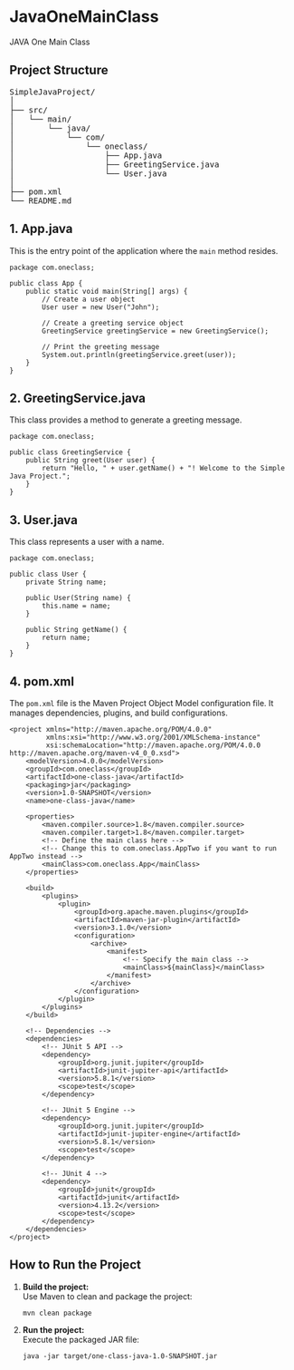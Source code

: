 # JavaOneMainClass
JAVA One Main Class



<h2>Project Structure</h2>

<pre>
SimpleJavaProject/
│
├── src/
│   └── main/
│       └── java/
│           └── com/
│               └── oneclass/
│                   ├── App.java
│                   ├── GreetingService.java
│                   └── User.java
│
├── pom.xml
└── README.md
</pre>

<h2>1. App.java</h2>

<p>This is the entry point of the application where the <code>main</code> method resides.</p>

<pre><code>package com.oneclass;

public class App {
    public static void main(String[] args) {
        // Create a user object
        User user = new User("John");

        // Create a greeting service object
        GreetingService greetingService = new GreetingService();

        // Print the greeting message
        System.out.println(greetingService.greet(user));
    }
}
</code></pre>

<h2>2. GreetingService.java</h2>

<p>This class provides a method to generate a greeting message.</p>

<pre><code>package com.oneclass;

public class GreetingService {
    public String greet(User user) {
        return "Hello, " + user.getName() + "! Welcome to the Simple Java Project.";
    }
}
</code></pre>

<h2>3. User.java</h2>

<p>This class represents a user with a name.</p>

<pre><code>package com.oneclass;

public class User {
    private String name;

    public User(String name) {
        this.name = name;
    }

    public String getName() {
        return name;
    }
}
</code></pre>

<h2>4. pom.xml</h2>

<p>The <code>pom.xml</code> file is the Maven Project Object Model configuration file. It manages dependencies, plugins, and build configurations.</p>

<pre><code>&lt;project xmlns="http://maven.apache.org/POM/4.0.0"
         xmlns:xsi="http://www.w3.org/2001/XMLSchema-instance"
         xsi:schemaLocation="http://maven.apache.org/POM/4.0.0 http://maven.apache.org/maven-v4_0_0.xsd"&gt;
    &lt;modelVersion&gt;4.0.0&lt;/modelVersion&gt;
    &lt;groupId&gt;com.oneclass&lt;/groupId&gt;
    &lt;artifactId&gt;one-class-java&lt;/artifactId&gt;
    &lt;packaging&gt;jar&lt;/packaging&gt;
    &lt;version&gt;1.0-SNAPSHOT&lt;/version&gt;
    &lt;name&gt;one-class-java&lt;/name&gt;

    &lt;properties&gt;
        &lt;maven.compiler.source&gt;1.8&lt;/maven.compiler.source&gt;
        &lt;maven.compiler.target&gt;1.8&lt;/maven.compiler.target&gt;
        &lt;!-- Define the main class here --&gt;
        &lt;!-- Change this to com.oneclass.AppTwo if you want to run AppTwo instead --&gt;
        &lt;mainClass&gt;com.oneclass.App&lt;/mainClass&gt;
    &lt;/properties&gt;

    &lt;build&gt;
        &lt;plugins&gt;
            &lt;plugin&gt;
                &lt;groupId&gt;org.apache.maven.plugins&lt;/groupId&gt;
                &lt;artifactId&gt;maven-jar-plugin&lt;/artifactId&gt;
                &lt;version&gt;3.1.0&lt;/version&gt;
                &lt;configuration&gt;
                    &lt;archive&gt;
                        &lt;manifest&gt;
                            &lt;!-- Specify the main class --&gt;
                            &lt;mainClass&gt;${mainClass}&lt;/mainClass&gt;
                        &lt;/manifest&gt;
                    &lt;/archive&gt;
                &lt;/configuration&gt;
            &lt;/plugin&gt;
        &lt;/plugins&gt;
    &lt;/build&gt;

    &lt;!-- Dependencies --&gt;
    &lt;dependencies&gt;
        &lt;!-- JUnit 5 API --&gt;
        &lt;dependency&gt;
            &lt;groupId&gt;org.junit.jupiter&lt;/groupId&gt;
            &lt;artifactId&gt;junit-jupiter-api&lt;/artifactId&gt;
            &lt;version&gt;5.8.1&lt;/version&gt;
            &lt;scope&gt;test&lt;/scope&gt;
        &lt;/dependency&gt;

        &lt;!-- JUnit 5 Engine --&gt;
        &lt;dependency&gt;
            &lt;groupId&gt;org.junit.jupiter&lt;/groupId&gt;
            &lt;artifactId&gt;junit-jupiter-engine&lt;/artifactId&gt;
            &lt;version&gt;5.8.1&lt;/version&gt;
            &lt;scope&gt;test&lt;/scope&gt;
        &lt;/dependency&gt;

        &lt;!-- JUnit 4 --&gt;
        &lt;dependency&gt;
            &lt;groupId&gt;junit&lt;/groupId&gt;
            &lt;artifactId&gt;junit&lt;/artifactId&gt;
            &lt;version&gt;4.13.2&lt;/version&gt;
            &lt;scope&gt;test&lt;/scope&gt;
        &lt;/dependency&gt;
    &lt;/dependencies&gt;
&lt;/project&gt;
</code></pre>

<h2>How to Run the Project</h2>

<ol>
    <li>
        <strong>Build the project:</strong><br>
        Use Maven to clean and package the project:
        <pre><code>mvn clean package</code></pre>
    </li>
    <li>
        <strong>Run the project:</strong><br>
        Execute the packaged JAR file:
        <pre><code>java -jar target/one-class-java-1.0-SNAPSHOT.jar</code></pre>
    </li>
</ol>

